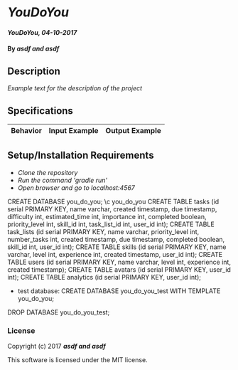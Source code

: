 # _YouDoYou_

#### _YouDoYou, 04-10-2017_

#### By _**asdf and asdf**_

## Description
_Example text for the description of the project_


## Specifications

| Behavior                   | Input Example     | Output Example    |
| -------------------------- | -----------------:| -----------------:|



## Setup/Installation Requirements

* _Clone the repository_
* _Run the command 'gradle run'_
* _Open browser and go to localhost:4567_

CREATE DATABASE you_do_you;
\c you_do_you
CREATE TABLE tasks (id serial PRIMARY KEY, name varchar, created timestamp, due timestamp, difficulty int, estimated_time int, importance int, completed boolean, priority_level int, skill_id int, task_list_id int, user_id int);
CREATE TABLE task_lists (id serial PRIMARY KEY, name varchar, priority_level int, number_tasks int, created timestamp, due timestamp, completed boolean, skill_id int, user_id int);
CREATE TABLE skills (id serial PRIMARY KEY, name varchar, level int, experience int, created timestamp, user_id int);
CREATE TABLE users (id serial PRIMARY KEY, name varchar, level int, experience int, created timestamp);
CREATE TABLE avatars (id serial PRIMARY KEY, user_id int);
CREATE TABLE analytics (id serial PRIMARY KEY, user_id int);

* test database:
CREATE DATABASE you_do_you_test WITH TEMPLATE you_do_you;

DROP DATABASE you_do_you_test;

### License

Copyright (c) 2017 **_asdf and asdf_**

This software is licensed under the MIT license.

